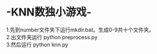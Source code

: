 # -KNN数独小游戏-
1.先到number文件夹下运行mkdir.bat。生成0-9共十个文件夹。  
2.出文件夹运行 python preprocess.py   
3.然后运行 python knn.py